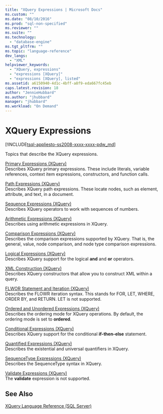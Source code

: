 ```yaml
---
title: "XQuery Expressions | Microsoft Docs"
ms.custom: ""
ms.date: "08/10/2016"
ms.prod: "sql-non-specified"
ms.reviewer: ""
ms.suite: ""
ms.technology: 
  - "database-engine"
ms.tgt_pltfrm: ""
ms.topic: "language-reference"
dev_langs: 
  - "XML"
helpviewer_keywords: 
  - "XQuery, expressions"
  - "expressions [XQuery]"
  - "expressions [XQuery], listed"
ms.assetid: a6150940-4d1c-4bff-a8f9-eda667fc45eb
caps.latest.revision: 18
author: "JennieHubbard"
ms.author: "jhubbard"
manager: "jhubbard"
ms.workload: "On Demand"
---
```

# XQuery Expressions
[!INCLUDE[tsql-appliesto-ss2008-xxxx-xxxx-pdw_md](../includes/tsql-appliesto-ss2008-xxxx-xxxx-pdw-md.md)]

  Topics that describe the XQuery expressions.  
  

 [Primary Expressions &#40;XQuery&#41;](../xquery/primary-expressions-xquery.md)  
 Describes XQuery primary expressions. These include literals, variable references, context item expressions, constructors, and function calls.  
  
 [Path Expressions &#40;XQuery&#41;](../xquery/path-expressions-xquery.md)  
 Describes XQuery path expressions. These locate nodes, such as element, attribute, and text, in a document.  
  
 [Sequence Expressions &#40;XQuery&#41;](../xquery/sequence-expressions-xquery.md)  
 Describes XQuery operators to work with sequences of numbers.  
  
 [Arithmetic Expressions &#40;XQuery&#41;](../xquery/arithmetic-expressions-xquery.md)  
 Describes using arithmetic expressions in XQuery.  
  
 [Comparison Expressions &#40;XQuery&#41;](../xquery/comparison-expressions-xquery.md)  
 Describes the comparison expressions supported by XQuery. That is, the general, value, node comparison, and node type comparison expressions.  
  
 [Logical Expressions &#40;XQuery&#41;](../xquery/logical-expressions-xquery.md)  
 Describes XQuery support for the logical **and** and **or** operators.  
  
 [XML Construction &#40;XQuery&#41;](../xquery/xml-construction-xquery.md)  
 Describes XQuery constructors that allow you to construct XML within a query.  
  
 [FLWOR Statement and Iteration &#40;XQuery&#41;](../xquery/flwor-statement-and-iteration-xquery.md)  
 Describes the FLOWR iteration syntax. This stands for FOR, LET, WHERE, ORDER BY, and RETURN. LET is not supported.  
  
 [Ordered and Unordered Expressions &#40;XQuery&#41;](../xquery/ordered-and-unordered-expressions-xquery.md)  
 Describes the ordering mode for XQuery operations. By default, the ordering mode is set to **ordered**.  
  
 [Conditional Expressions &#40;XQuery&#41;](../xquery/conditional-expressions-xquery.md)  
 Describes XQuery support for the conditional **if-then-else** statement.  
  
 [Quantified Expressions &#40;XQuery&#41;](../xquery/quantified-expressions-xquery.md)  
 Describes the existential and universal quantifiers in XQuery.  
  
 [SequenceType Expressions &#40;XQuery&#41;](../xquery/sequencetype-expressions-xquery.md)  
 Describes the SequenceType syntax in XQuery.  
  
 [Validate Expressions &#40;XQuery&#41;](../xquery/validate-expressions-xquery.md)  
 The **validate** expression is not supported.  
  
## See Also  
 [XQuery Language Reference &#40;SQL Server&#41;](../xquery/xquery-language-reference-sql-server.md)  
  
  
